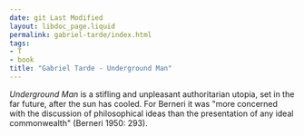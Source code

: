 ```yaml
---
date: git Last Modified
layout: libdoc_page.liquid
permalink: gabriel-tarde/index.html
tags:
- T
- book
title: "Gabriel Tarde - Underground Man"
---
```


_Underground Man_ is a stifling and unpleasant  authoritarian utopia, set in the far future, after the sun has cooled. For  Berneri it was "more concerned with the discussion of philosophical ideas than  the presentation of any ideal commonwealth" (Berneri 1950: 293).